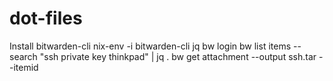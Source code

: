 # dot-files

Install bitwarden-cli
nix-env -i bitwarden-cli jq
bw login
bw list items --search "ssh private key thinkpad" | jq .
bw get attachment <attachmentid> --output ssh.tar --itemid <item-id>
